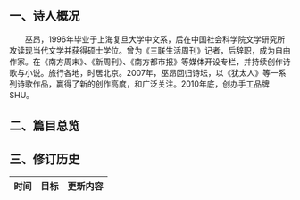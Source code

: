 ## 一、诗人概况

&emsp;&emsp;巫昂，1996年毕业于上海复旦大学中文系，后在中国社会科学院文学研究所攻读现当代文学并获得硕士学位。曾为《三联生活周刊》记者，后辞职，成为自由作家。在《南方周末》、《新周刊》、《南方都市报》等媒体开设专栏，并持续创作诗歌与小说。旅行各地，时居北京。2007年，巫昂回归诗坛，以《犹太人》等一系列诗歌作品，赢得了新的创作高度，和广泛关注。2010年底，创办手工品牌SHU。

## 二、篇目总览



## 三、修订历史


|时间|目标|更新内容
|:-:|:-|:-